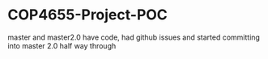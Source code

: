 # COP4655-Project-POC

master and master2.0 have code, had github issues and started committing into master 2.0 half way through
